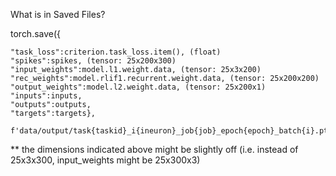 What is in Saved Files?

torch.save({

    "task_loss":criterion.task_loss.item(), (float)
    "spikes":spikes, (tensor: 25x200x300)
    "input_weights":model.l1.weight.data, (tensor: 25x3x200)
    "rec_weights":model.rlif1.recurrent.weight.data, (tensor: 25x200x200)
    "output_weights":model.l2.weight.data, (tensor: 25x200x1)
    "inputs":inputs, 
    "outputs":outputs,
    "targets":targets},

    f'data/output/task{taskid}_i{ineuron}_job{job}_epoch{epoch}_batch{i}.pth')

** the dimensions indicated above might be slightly off (i.e. instead of 25x3x300, input_weights might be 25x300x3)